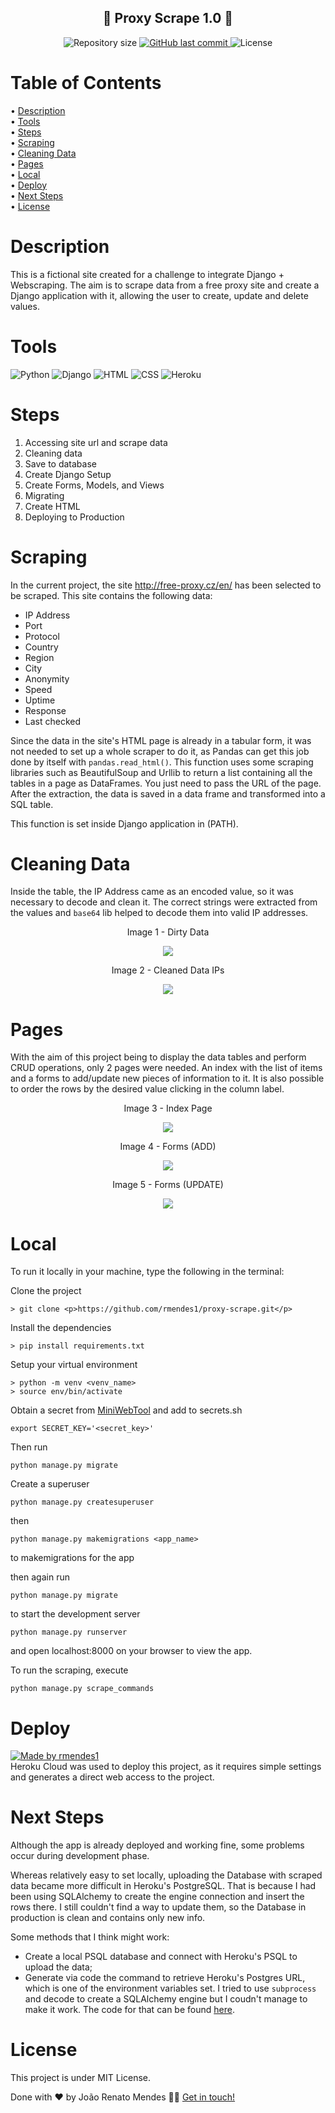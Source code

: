 <h2 align="center"> 
	🚧 Proxy Scrape 1.0 🚧
</h2>

<p align="center">
<img alt="Repository size" src="https://img.shields.io/github/repo-size/rmendes1/proxy-scrape">
	
<a href="https://github.com/rmendes1/proxy-scrape/commits/main">
    <img alt="GitHub last commit" src="https://img.shields.io/github/last-commit/rmendes1/proxy-scrape">
</a>

  <img alt="License" src="https://img.shields.io/badge/license-MIT-brightgreen">
</p>



# Table of Contents
<p align="left">
 • <a href="#description">Description</a> </br>
 • <a href="#tools">Tools</a> </br>
 • <a href="#steps">Steps</a> </br>
 • <a href="#scraping">Scraping</a> </br>
  • <a href="#cleaning-data">Cleaning Data</a> </br>
 • <a href="#pages">Pages</a> </br>
 • <a href="#local">Local</a> </br>
 • <a href="#deploy">Deploy</a> </br>	
 • <a href="#next-steps">Next Steps</a> </br>
 • <a href="#license">License</a>
</p>


# **Description**
This is a fictional site created for a challenge to integrate Django + Webscraping. The aim is to scrape data from a free
proxy site and create a Django application with it, allowing the user to create, update and delete values.


# **Tools**
![Python](https://img.shields.io/badge/-Python-007396?style=flat-square&logo=python&logoColor=ffffff)
![Django](https://img.shields.io/badge/-Django-013220?style=flat-square&logo=Django&logoColor=ffffff)
![HTML](https://img.shields.io/badge/HTML-FFA500?style=flat-square&logo=html&logoColor=ffffff)
![CSS](https://img.shields.io/badge/-CSS-A81D33?style=flat-square&logo=css&logoColor=ffffff)
![Heroku](https://img.shields.io/badge/-Heroku-800080?style=flat-square&logo=heroku&logoColor=ffffff)

# **Steps**
<ol>
  <li>Accessing site url and scrape data</li>
  <li>Cleaning data</li>
  <li>Save to database</li>
  <li>Create Django Setup</li>
  <li>Create Forms, Models, and Views</li>
  <li>Migrating</li>
  <li>Create HTML</li>
  <li>Deploying to Production</li>
</ol>


# **Scraping**

In the current project, the site http://free-proxy.cz/en/ has been selected to be scraped. This site contains the following data:
- IP Address
- Port
- Protocol	
- Country	
- Region	
- City	
- Anonymity	
- Speed	
- Uptime	
- Response	
- Last checked

Since the data in the site's HTML page is already in a tabular form, it was not needed to set up a whole scraper to do it,
as Pandas can get this job done by itself with <code class="lo lp lq lr ls b">pandas.read_html()</code>. This function uses some scraping libraries such as
BeautifulSoup and Urllib to return a list containing all the tables in a page as DataFrames. You just need to pass the URL of the page.
After the extraction, the data is saved in a data frame and transformed into a SQL table.

This function is set inside Django application in (PATH).

# **Cleaning Data**
Inside the table, the IP Address came as an encoded value, so it was necessary to decode and clean it. The correct strings were extracted from
the values and <code class="lo lp lq lr ls b">base64</code> lib helped to decode them into valid IP addresses.

<p align = "center"> Image 1 - Dirty Data </p>
<p align = "center"> <img src="/imgs/encoded_ip.png" />  </p>

<p align = "center"> Image 2 - Cleaned Data IPs </p>
<p align = "center"> <img src="/imgs/decoded_ip.png" />  </p>


# **Pages**
With the aim of this project being to display the data tables and perform CRUD operations, only 2 pages were needed. An index with the list of items and
a forms to add/update new pieces of information to it. It is also possible to order the rows by the desired value clicking in the column label.

<p align = "center"> Image 3 - Index Page </p>
<p align = "center"> <img src="/imgs/index_page.png" />  </p>

<p align = "center"> Image 4 - Forms (ADD) </p>
<p align = "center"> <img src="/imgs/forms_page.png" />  </p>

<p align = "center"> Image 5 - Forms (UPDATE) </p>
<p align = "center"> <img src="/imgs/forms_update.png" />  </p>

# **Local**

To run it locally in your machine, type the following in the terminal:

Clone the project
```
> git clone <p>https://github.com/rmendes1/proxy-scrape.git</p>
```
Install the dependencies
```
> pip install requirements.txt
```
Setup your virtual environment
```
> python -m venv <venv_name>
> source env/bin/activate
```
Obtain a secret from <a href = "https://miniwebtool.com/django-secret-key-generator/#">MiniWebTool</a> and add to secrets.sh
```
export SECRET_KEY='<secret_key>'
```
Then run
```
python manage.py migrate
```
Create a superuser
```
python manage.py createsuperuser
```
then
```
python manage.py makemigrations <app_name>
```
to makemigrations for the app

then again run
```
python manage.py migrate
```
to start the development server
```
python manage.py runserver
```
and open localhost:8000 on your browser to view the app.

To run the scraping, execute
```
python manage.py scrape_commands
```

# **Deploy**
<a href="https://proxy-scrape.herokuapp.com/proxy/">
  <img alt="Made by rmendes1" src="https://img.shields.io/badge/Access%20Page%20-Heroku-%2304D361">
</a> <br>
Heroku Cloud was used to deploy this project, as it requires simple settings and generates a direct web access to the project.


# **Next Steps**

Although the app is already deployed and working fine, some problems occur during development phase.

Whereas relatively easy to set locally, uploading the Database with scraped data became more difficult in Heroku's PostgreSQL. 
That is because I had been using SQLAlchemy to create the engine connection and insert the rows there. I still couldn't find a way to update them, so the
Database in production is clean and contains only new info.

Some methods that I think might work:
- Create a local PSQL database and connect with Heroku's PSQL to upload the data;
- Generate via code the command to retrieve Heroku's Postgres URL, which is one of the environment variables set. I tried to use <code class="lo lp lq lr ls b">subprocess</code>
and decode to create a SQLAlchemy engine but I coudn't manage to make it work. The code for that can be found <a href = 'https://github.com/rmendes1/proxy-scrape/blob/main/proxy_scrape/management/commands/scrape_commands_production.py'>here</a>.

# **License**

This project is under MIT License.

Done with ❤️ by João Renato Mendes 👋🏽 [Get in touch!](https://www.linkedin.com/in/joaorenatomendes/)
